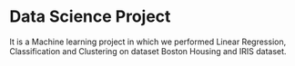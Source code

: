 # Data Science Project
It is a Machine learning project in which we performed Linear Regression, Classification and Clustering on dataset Boston Housing and IRIS dataset.

